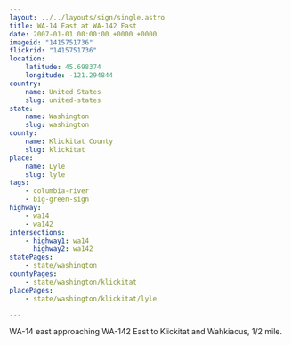 ```yaml
---
layout: ../../layouts/sign/single.astro
title: WA-14 East at WA-142 East
date: 2007-01-01 00:00:00 +0000 +0000
imageid: "1415751736"
flickrid: "1415751736"
location:
    latitude: 45.698374
    longitude: -121.294844
country:
    name: United States
    slug: united-states
state:
    name: Washington
    slug: washington
county:
    name: Klickitat County
    slug: klickitat
place:
    name: Lyle
    slug: lyle
tags:
    - columbia-river
    - big-green-sign
highway:
    - wa14
    - wa142
intersections:
    - highway1: wa14
      highway2: wa142
statePages:
    - state/washington
countyPages:
    - state/washington/klickitat
placePages:
    - state/washington/klickitat/lyle

---
```

WA-14 east approaching WA-142 East to Klickitat and Wahkiacus, 1/2 mile.